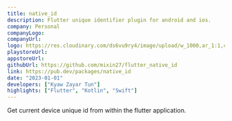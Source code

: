 ```yaml
---
title: native_id
description: Flutter unique identifier plugin for android and ios.
company: Personal
companyLogo:
companyUrl:
logo: https://res.cloudinary.com/ds6vu9ry4/image/upload/w_1000,ar_1:1,c_fill,g_auto,e_art:hokusai/v1721530546/portfolio/pub_dev_mwwlts.png
playstoreUrl:
appstoreUrl:
githubUrl: https://github.com/mixin27/flutter_native_id
link: https://pub.dev/packages/native_id
date: "2023-01-01"
developers: ["Kyaw Zayar Tun"]
highlights: ["Flutter", "Kotlin", "Swift"]
---
```


Get current device unique id from within the flutter application.
